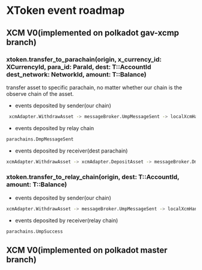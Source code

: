 # XToken event roadmap

## XCM V0(implemented on polkadot gav-xcmp branch)

### xtoken.transfer_to_parachain(origin, x_currency_id: XCurrencyId, para_id: ParaId, dest: T::AccountId dest_network: NetworkId, amount: T::Balance)

transfer asset to specific parachain, no matter whether our chain is the observe chain of the asset.

 - events deposited by sender(our chain)

```sh
 xcmAdapter.WithdrawAsset -> messageBroker.UmpMessageSent -> localXcmHandler.XcmSuccess -> phalaXToken.TransferredToParachain
 ```

  - events deposited by relay chain

```sh
parachains.DmpMessageSent
```

 - events deposited by receiver(dest parachain)

 ```sh
xcmAdapter.WithdrawAsset -> xcmAdapter.DepositAsset -> messageBroker.DmpSuccess
 ```

 ### xtoken.transfer_to_relay_chain(origin, dest: T::AccountId, amount: T::Balance)

  - events deposited by sender(our chain)

```sh
xcmAdapter.WithdrawAsset -> messageBroker.UmpMessageSent -> localXcmHandler.XcmSuccess->phalaXToken.TransferredToRelayChain
```

 - events deposited by receiver(relay chain)

 ```sh
parachains.UmpSuccess
 ```

## XCM V0(implemented on polkadot master branch)
